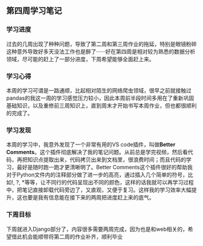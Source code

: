 ## 第四周学习笔记

### 学习进度
过去的几周出现了种种问题，导致了第二周和第三周作业的拖延，特别是眼镜粉碎这种意外导致好多天没法工作也是醉了······好在第四周是相对较为熟悉的数据分析领域，尽可能的赶上了一部分进度，下周希望能够全面赶上来。

### 学习心得
本周的学习可谓是一路通顺，比起相对陌生的网络爬虫领域，很早之前就接触过pandas的我这一周的学习感觉压力较小，因此本周前半段时间多用在了重新巩固基础知识，以及重修前三周知识上，直到周末才开始书写本周作业，但也都很顺利的完成了。

### 学习发现
本周的学习中，我意外发现了一个非常有用的VS code插件，叫做**Better Comments**。这个插件彻底解决了我的笔记问题。从前总是学完视频，然后看代码，再把知识点提取出来，代码拷贝出来到文档里，很浪费时间；而且代码的学习，最好是随时跑一跑才更清晰明了。Better Comments这个插件很好的帮助我对于Python文件内的注释部分做了进一步的高亮，通过插入几个简单的符号，比如!, ?, *等等，让不同行的代码呈现出不同的颜色，这样的话我就可以再学习过程中，把笔记直接卸载代码旁边了，又直观，又便于复习。这样我的学习效率大幅提升，这也要是我有信息能在接下来的两周把进度赶上来的底气。

### 下周目标
下周就进入Django部分了，内容很多需要两周完成，因为也是和web相关的，希望借此机会能顺带将第二周的作业补齐，顺利毕业
